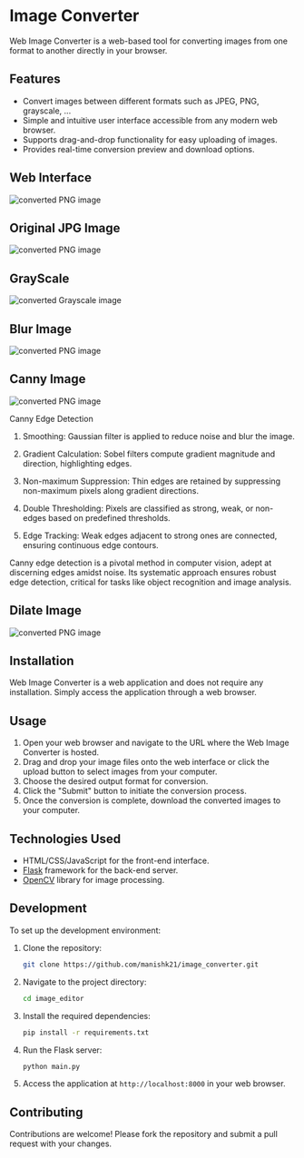 # Image Converter

Web Image Converter is a web-based tool for converting images from one format to another directly in your browser.

## Features

- Convert images between different formats such as JPEG, PNG, grayscale, ...
- Simple and intuitive user interface accessible from any modern web browser.
- Supports drag-and-drop functionality for easy uploading of images.
- Provides real-time conversion preview and download options.

## Web Interface
![converted PNG image](samples/demo.png)

## Original JPG Image
![converted PNG image](samples/cjpg_tiger.jpg)

## GrayScale
![converted Grayscale image](samples/cgrey_tiger.png)

## Blur Image
![converted PNG image](samples/cblur_tiger.png)

## Canny Image
![converted PNG image](samples/cann_tiger.png)


Canny Edge Detection

1. Smoothing: Gaussian filter is applied to reduce noise and blur the image.

2. Gradient Calculation: Sobel filters compute gradient magnitude and direction, highlighting edges.

3. Non-maximum Suppression: Thin edges are retained by suppressing non-maximum pixels along gradient directions.

4. Double Thresholding: Pixels are classified as strong, weak, or non-edges based on predefined thresholds.

5. Edge Tracking: Weak edges adjacent to strong ones are connected, ensuring continuous edge contours.

Canny edge detection is a pivotal method in computer vision, adept at discerning edges amidst noise. Its systematic approach ensures robust edge detection, critical for tasks like object recognition and image analysis.

## Dilate Image
![converted PNG image](samples/cdilate_tiger.png)

## Installation

Web Image Converter is a web application and does not require any installation. Simply access the application through a web browser.

## Usage

1. Open your web browser and navigate to the URL where the Web Image Converter is hosted.
2. Drag and drop your image files onto the web interface or click the upload button to select images from your computer.
3. Choose the desired output format for conversion.
4. Click the "Submit" button to initiate the conversion process.
5. Once the conversion is complete, download the converted images to your computer.

## Technologies Used

- HTML/CSS/JavaScript for the front-end interface.
- [Flask](https://flask.palletsprojects.com/) framework for the back-end server.
- [OpenCV](https://opencv.org/) library for image processing.

## Development

To set up the development environment:

1. Clone the repository:

    ```bash
    git clone https://github.com/manishk21/image_converter.git
    ```

2. Navigate to the project directory:

    ```bash
    cd image_editor
    ```

3. Install the required dependencies:

    ```bash
    pip install -r requirements.txt
    ```

4. Run the Flask server:

    ```bash
    python main.py
    ```

5. Access the application at `http://localhost:8000` in your web browser.

## Contributing

Contributions are welcome! Please fork the repository and submit a pull request with your changes.
